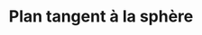 ---
layout: page
title: Plan tangent à la sphère
# description:
img: assets/img/figures/plan_tangent_sphere.png
importance: 1
# category: 
related_publications: aot13
---